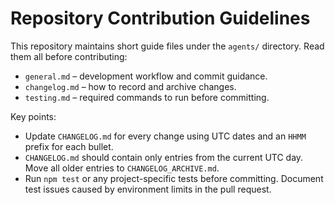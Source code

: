 # Repository Contribution Guidelines

This repository maintains short guide files under the `agents/` directory.
Read them all before contributing:

- `general.md` – development workflow and commit guidance.
- `changelog.md` – how to record and archive changes.
- `testing.md` – required commands to run before committing.

Key points:

- Update `CHANGELOG.md` for every change using UTC dates and an `HHMM` prefix for each bullet.
- `CHANGELOG.md` should contain only entries from the current UTC day. Move all older entries to `CHANGELOG_ARCHIVE.md`.
- Run `npm test` or any project-specific tests before committing. Document test issues caused by environment limits in the pull request.


